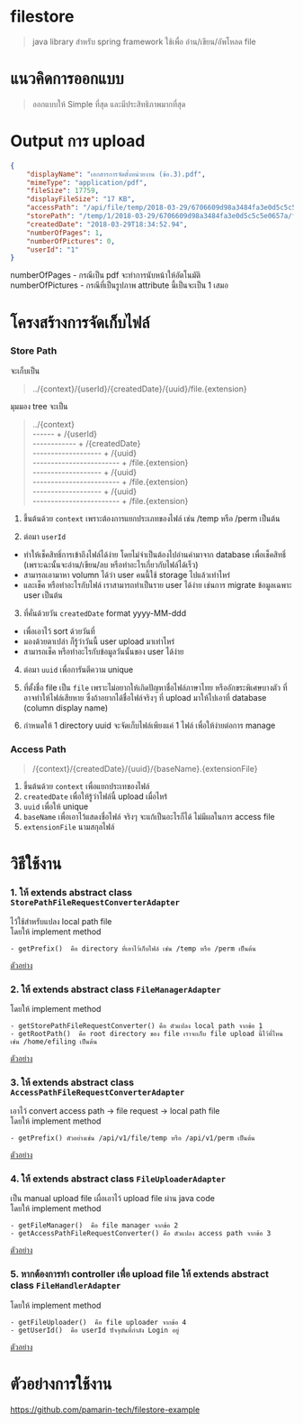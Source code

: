 # filestore

> java library สำหรับ spring framework ใช้เพื่อ อ่าน/เขียน/อัพโหลด file

# แนวคิดการออกแบบ  

> ออกแบบให้ Simple ที่สุด และมีประสิทธิภาพมากที่สุด  

# Output การ upload  

```json
{
    "displayName": "เอกสารการจัดตั้งหน่วยงาน (ข้อ.3).pdf",
    "mimeType": "application/pdf",
    "fileSize": 17759,
    "displayFileSize": "17 KB",
    "accessPath": "/api/file/temp/2018-03-29/6706609d98a3484fa3e0d5c5c5e0657a/เอกสารการจัดตั้งหน่วยงาน_ข้อ_3_.pdf",
    "storePath": "/temp/1/2018-03-29/6706609d98a3484fa3e0d5c5c5e0657a/file.pdf",
    "createdDate": "2018-03-29T18:34:52.94",
    "numberOfPages": 1,
    "numberOfPictures": 0,
    "userId": "1"
}
```
  
numberOfPages - กรณีเป็น pdf จะทำการนับหน้าให้อัตโนมัติ  
numberOfPictures - กรณีที่เป็นรูปภาพ attribute นี้เป็นจะเป็น 1 เสมอ   

# โครงสร้างการจัดเก็บไฟล์  

### Store Path  

จะเก็บเป็น

> ../{context}/{userId}/{createdDate}/{uuid}/file.{extension}  
  
มุมมอง tree จะเป็น  
  
> ../{context}    
------ + /{userId}    
------------ + /{createdDate}  
------------------- + /{uuid}  
------------------------ + /file.{extension}  
------------------- + /{uuid}  
------------------------ + /file.{extension}  
------------------- + /{uuid}  
------------------------ + /file.{extension}  

1. ขึ้นต้นด้วย `context` เพราะต้องการแยกประเภทของไฟล์ เช่น /temp หรือ /perm เป็นต้น  

2. ต่อมา `userId` 
- ทำให้เช็คสิทธิ์การเข้าถึงไฟล์ได้ง่าย โดยไม่จำเป็นต้องไปอ่านค่ามาจาก database เพื่อเช็คสิทธิ์ (เพราะฉะนั้นจะอ่าน/เขียน/ลบ หรือทำอะไรเกี่ยวกับไฟล์ได้เร็ว)  
- สามารถเอามาหา volumn ได้ว่า user คนนี้ใช้ storage ไปแล้วเท่าไหร่  
- และเช็ค หรือทำอะไรกับไฟล์ เราสามารถทำเป็นราย user ได้ง่าย เช่นการ migrate ข้อมูลเฉพาะ user เป็นต้น  

3. ที่คั่นด้วยวัน `createdDate` format yyyy-MM-ddd 
- เพื่อเอาไว้ sort ด้วยวันที่ 
- มองด้วยตาเปล่า ก็รู้ว่าวันนี้ user upload มาเท่าไหร่
- สามารถเช็ค หรือทำอะไรกับข้อมูลวันนั้นของ user ได้ง่าย  
  
4. ต่อมา `uuid` เพื่อการันตีความ unique 

5. ที่ตั้งชื่อ file เป็น `file` เพราะไม่อยากให้เกิดปัญหาชื่อไฟล์ภาษาไทย หรืออักขระพิเศษบางตัว ที่อาจทำให้ไฟล์เสียหาย  ซึ่งถ้าอยากได้ชื่อไฟล์จริงๆ ที่ upload มาให้ไปเอาที่ database (column display name)    

6. กำหนดให้ 1 directory uuid จะจัดเก็บไฟล์เพียงแค่ 1 ไฟล์ เพื่อให้ง่ายต่อการ manage  

### Access Path  

> /{context}/{createdDate}/{uuid}/{baseName}.{extensionFile}  

1. ขึ้นต้นด้วย `context` เพื่อแยกประเทของไฟล์  
2. `createdDate` เพื่อให้รู้ว่าไฟล์นี้ upload เมื่อไหร้  
3. `uuid` เพื่อให้ unique  
4. `baseName` เพื่อเอาไว้แสดงชื่อไฟล์  จริงๆ จะแก้เป็นอะไรก็ได้  ไม่มีผลในการ access file  
5. `extensionFile` นามสกุลไฟล์  

# วิธีใช้งาน

### 1. ให้ extends abstract class `StorePathFileRequestConverterAdapter`

ไว้ใช้สำหรับแปลง local path file     
โดยให้ implement method   

```
- getPrefix()  คือ directory ที่เอาไว้เก็บไฟล์ เช่น /temp หรือ /perm เป็นต้น
```

[ตัวอย่าง](https://github.com/pamarin-tech/filestore-example/blob/master/src/main/java/com/pamarin/filestore/example/TempStorePathFileRequestConverter.java)

### 2. ให้ extends abstract class `FileManagerAdapter`

โดยให้ implement method 

```
- getStorePathFileRequestConverter() คือ ตัวแปลง local path จากข้อ 1
- getRootPath()  คือ root directory ของ file เราจะเก็บ file upload นี้ไว้ที่ไหน เช่น /home/efiling เป็นต้น   
```

[ตัวอย่าง](https://github.com/pamarin-tech/filestore-example/blob/master/src/main/java/com/pamarin/filestore/example/TempFileManager.java)

### 3. ให้ extends abstract class `AccessPathFileRequestConverterAdapter`

เอาไว้ convert access path -> file request -> local path file   
โดยให้ implement method 

```
- getPrefix() ตัวอย่างเช่น /api/v1/file/temp หรือ /api/v1/perm เป็นต้น 
```

[ตัวอย่าง](https://github.com/pamarin-tech/filestore-example/blob/master/src/main/java/com/pamarin/filestore/example/TempAccessPathFileRequestConverterAdapter.java)  

### 4. ให้ extends abstract class `FileUploaderAdapter`

เป็น manual upload file เผื่อเอาไว้ upload file ผ่าน java code   
โดยให้ implement method 

```
- getFileManager()  คือ file manager จากข้อ 2 
- getAccessPathFileRequestConverter() คือ ตัวแปลง access path จากข้อ 3
```

[ตัวอย่าง](https://github.com/pamarin-tech/filestore-example/blob/master/src/main/java/com/pamarin/filestore/example/TempFileUploader.java)  

### 5. หากต้องการทำ controller เพื่อ upload file ให้ extends abstract class `FileHandlerAdapter`

โดยให้ implement method 

```
- getFileUploader()  คือ file uploader จากข้อ 4   
- getUserId()  คือ userId ปัจจุบันที่กำลัง Login อยู่  
```

[ตัวอย่าง](https://github.com/pamarin-tech/filestore-example/blob/master/src/main/java/com/pamarin/filestore/example/TempFileHandlerCtrl.java)  

# ตัวอย่างการใช้งาน 

https://github.com/pamarin-tech/filestore-example 
